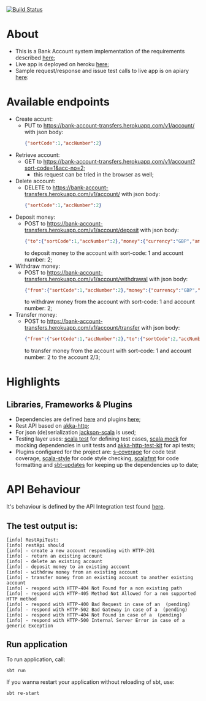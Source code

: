 [![Build Status](https://travis-ci.org/OlegEfrem/bank-account.svg?branch=master)](https://travis-ci.org/OlegEfrem/bank-account)

# About
* This is a Bank Account system implementation of the requirements described [here](Assignment.pdf);
* Live app is deployed on heroku [here](https://bank-account-transfers.herokuapp.com/info);
* Sample request/response and issue test calls to live app is on apiary [here](https://bankaccount8.docs.apiary.io/#):

# Available endpoints
- Create accunt:
  - PUT to https://bank-account-transfers.herokuapp.com/v1/account/ with json body:
    ```json
    {"sortCode":1,"accNumber":2}
    ```
- Retrieve account: 
  - GET to https://bank-account-transfers.herokuapp.com/v1/account?sort-code=1&acc-no=2;
    - this request can be tried in the browser as well;
- Delete account: 
  - DELETE to https://bank-account-transfers.herokuapp.com/v1/account/ with json body:
    ```json
    {"sortCode":1,"accNumber":2}
    ```
- Deposit money: 
  - POST to https://bank-account-transfers.herokuapp.com/v1/account/deposit with json body:
    ```json
    {"to":{"sortCode":1,"accNumber":2},"money":{"currency":"GBP","amount":20}}
    ```
    to deposit money to the account with sort-code: 1 and account number: 2;
- Withdraw money:
  - POST to https://bank-account-transfers.herokuapp.com/v1/account/withdrawal with json body:
    ```json
    {"from":{"sortCode":1,"accNumber":2},"money":{"currency":"GBP","amount":20}}
    ```
    to withdraw money from the account with sort-code: 1 and account number: 2;
- Transfer money: 
  - POST to https://bank-account-transfers.herokuapp.com/v1/account/transfer with json body:
    ```json
    {"from":{"sortCode":1,"accNumber":2},"to":{"sortCode":2,"accNumber":-3},"money":{"currency":"GBP","amount":20}}
    ```
    to transfer money from the account with sort-code: 1 and account number: 2 to the account 2/3;

# Highlights
## Libraries, Frameworks & Plugins
* Dependencies are defined [here](build.sbt) and 
plugins [here](/project/plugins.sbt);
* Rest API based on [akka-http](https://doc.akka.io/docs/akka-http/10.1.7/introduction.html?language=scala);
* For json (de)serialization [jackson-scala](https://github.com/FasterXML/jackson-module-scala) is used;
* Testing layer uses: [scala test](http://www.scalatest.org/) for defining test cases, [scala mock](http://scalamock.org/) for mocking dependencies in unit tests and 
[akka-http-test-kit](https://doc.akka.io/docs/akka-http/10.1.7/routing-dsl/testkit.html?language=scala) for api tests;
* Plugins configured for the project are: [s-coverage](https://github.com/scoverage/sbt-scoverage) for code test coverage, [scala-style](http://www.scalastyle.org/) for code style checking,
[scalafmt](https://scalameta.org/scalafmt/) for code formatting and [sbt-updates](https://github.com/rtimush/sbt-updates) for keeping up the dependencies up to date;

# API Behaviour
It's behaviour is defined by the API Integration test found [here](/src/test/scala/com/oef/bank/account/infrastructure/inbound/http/RestApiTest.scala).
## The test output is: 
```aidl
[info] RestApiTest:
[info] restApi should
[info] - create a new account responding with HTTP-201
[info] - return an existing account
[info] - delete an existing account
[info] - deposit money to an existing account
[info] - withdraw money from an existing account
[info] - transfer money from an existing account to another existing account
[info] - respond with HTTP-404 Not Found for a non existing path
[info] - respond with HTTP-405 Method Not Allowed for a non supported HTTP method
[info] - respond with HTTP-400 Bad Request in case of an  (pending)
[info] - respond with HTTP-502 Bad Gateway in case of a  (pending)
[info] - respond with HTTP-404 Not Found in case of a  (pending)
[info] - respond with HTTP-500 Internal Server Error in case of a generic Exception

```
## Run application
To run application, call:
```
sbt run
```
If you wanna restart your application without reloading of sbt, use:
```
sbt re-start
```